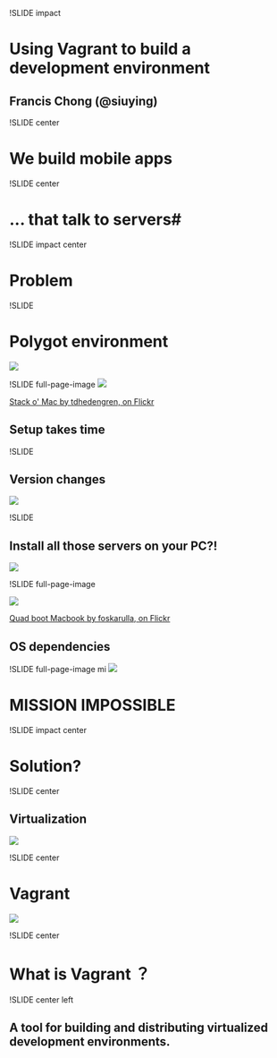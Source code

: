 !SLIDE impact
# Using Vagrant to build a development environment #

## Francis Chong (@siuying) ##

!SLIDE center
# We build mobile apps #

!SLIDE center
# ... that talk to servers#


!SLIDE impact center

# Problem #

!SLIDE

# Polygot environment #
![](dependencies.png)

!SLIDE full-page-image
![](mac_stack.jpg)

[Stack o' Mac by tdhedengren, on Flickr](http://www.flickr.com/photos/tdhedengren/5138982641/)

## Setup takes time ##

!SLIDE
## Version changes ##
![](mysql.png)

!SLIDE
## Install all those servers on your PC?! ##
![](processes.png)


!SLIDE full-page-image

![](multi_boot.jpg)

[Quad boot Macbook by foskarulla, on Flickr](http://www.flickr.com/photos/foskarulla/2310220114/)

## OS dependencies ##

!SLIDE full-page-image mi
![](mission_impossible.jpg)

# MISSION IMPOSSIBLE #

!SLIDE impact center

# Solution? #

!SLIDE center
## Virtualization ##
![](virtualbox.png)

!SLIDE center
# Vagrant #
![](vagrant_chilling.png)

!SLIDE center

# What is Vagrant ？ #

!SLIDE center left

## A tool for building and distributing virtualized development environments. ##

